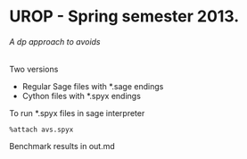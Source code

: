 UROP - Spring semester 2013.
=================
###### A dp approach to avoids
Two versions

* Regular Sage files with \*.sage endings
* Cython files with \*.spyx endings

To run \*.spyx files in sage interpreter

    %attach avs.spyx


Benchmark results in out.md




